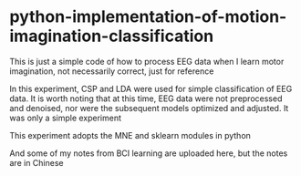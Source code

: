 # python-implementation-of-motion-imagination-classification
This is just a simple code of how to process EEG data when I learn motor imagination, not necessarily correct, just for reference

In this experiment, CSP and LDA were used for simple classification of EEG data. It is worth noting that at this time, EEG data were not preprocessed and denoised, nor were the subsequent models optimized and adjusted. It was only a simple experiment

This experiment adopts the MNE and sklearn modules in python


And some of my notes from BCI learning are uploaded here, but the notes are in Chinese
